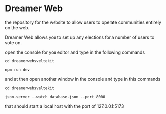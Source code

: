 # Dreamer Web

the repository for the website to allow users to operate communities entirely on the web.

Dreamer Web allows you to set up any elections for a number of users to vote on.  

open the console for you editor and type in the following commands

```
cd dreamerwebsveltekit

npm run dev
```

and at then open another window in the console and type in this commands

```
cd dreamerwebsveltekit

json-server --watch database.json --port 8000
```

that should start a local host with the port of 127.0.0.1:5173
